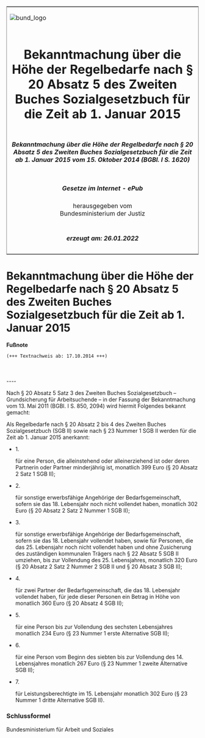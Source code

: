 <span id="DECKBLATT.html"></span>

<table border="0" frame="border" width="100%">

<tr valign="top">

<td align="left">

![bund\_logo](BfJ_2021_Web_de_de.gif)

</td>

<td align="right">

 

</td>

</tr>

<tr align="center" valign="middle">

<td colspan="2">

# Bekanntmachung über die Höhe der Regelbedarfe nach § 20 Absatz 5 des Zweiten Buches Sozialgesetzbuch für die Zeit ab 1. Januar 2015

</td>

</tr>

<tr align="center" valign="middle">

<td colspan="2">

##### Bekanntmachung über die Höhe der Regelbedarfe nach § 20 Absatz 5 des Zweiten Buches Sozialgesetzbuch für die Zeit ab 1. Januar 2015 vom 15. Oktober 2014 (BGBl. I S. 1620)

</td>

</tr>

<tr align="center" valign="middle">

<td colspan="2">

  
  

##### Gesetze im Internet - ePub  
  
herausgegeben vom  
Bundesministerium der Justiz

</td>

</tr>

<tr align="center" valign="bottom">

<td colspan="2">

  
  

##### erzeugt am: 26.01.2022

</td>

</tr>

</table>

<span id="BJNR162000014.html"></span>

# Bekanntmachung über die Höhe der Regelbedarfe nach § 20 Absatz 5 des Zweiten Buches Sozialgesetzbuch für die Zeit ab 1. Januar 2015

<div>

  
**Fußnote**

<div class="jnhtml">

<div>

<div class="jurAbsatz">

  

``` 
(+++ Textnachweis ab: 17.10.2014 +++)

 
```

</div>

</div>

</div>

</div>

<span id="BJNR162000014BJNE000100000.html"></span>

###   
\----

<div>

<div class="jnhtml">

<div>

<div class="jurAbsatz">

Nach § 20 Absatz 5 Satz 3 des Zweiten Buches Sozialgesetzbuch –
Grundsicherung für Arbeitsuchende – in der Fassung der Bekanntmachung
vom 13. Mai 2011 (BGBl. I S. 850, 2094) wird hiermit Folgendes bekannt
gemacht:

</div>

<div class="jurAbsatz">

Als Regelbedarfe nach § 20 Absatz 2 bis 4 des Zweiten Buches
Sozialgesetzbuch (SGB II) sowie nach § 23 Nummer 1 SGB II werden für die
Zeit ab 1. Januar 2015 anerkannt:

  - 1\.
    
    <div>
    
    für eine Person, die alleinstehend oder alleinerziehend ist oder
    deren Partnerin oder Partner minderjährig ist, monatlich 399 Euro (§
    20 Absatz 2 Satz 1 SGB II);
    
    </div>

  - 2\.
    
    <div>
    
    für sonstige erwerbsfähige Angehörige der Bedarfsgemeinschaft,
    sofern sie das 18. Lebensjahr noch nicht vollendet haben, monatlich
    302 Euro (§ 20 Absatz 2 Satz 2 Nummer 1 SGB II);
    
    </div>

  - 3\.
    
    <div>
    
    für sonstige erwerbsfähige Angehörige der Bedarfsgemeinschaft,
    sofern sie das 18. Lebensjahr vollendet haben, sowie für Personen,
    die das 25. Lebensjahr noch nicht vollendet haben und ohne
    Zusicherung des zuständigen kommunalen Trägers nach § 22 Absatz 5
    SGB II umziehen, bis zur Vollendung des 25. Lebensjahres, monatlich
    320 Euro (§ 20 Absatz 2 Satz 2 Nummer 2 SGB II und § 20 Absatz 3 SGB
    II);
    
    </div>

  - 4\.
    
    <div>
    
    für zwei Partner der Bedarfsgemeinschaft, die das 18. Lebensjahr
    vollendet haben, für jede dieser Personen ein Betrag in Höhe von
    monatlich 360 Euro (§ 20 Absatz 4 SGB II);
    
    </div>

  - 5\.
    
    <div>
    
    für eine Person bis zur Vollendung des sechsten Lebensjahres
    monatlich 234 Euro (§ 23 Nummer 1 erste Alternative SGB II);
    
    </div>

  - 6\.
    
    <div>
    
    für eine Person vom Beginn des siebten bis zur Vollendung des 14.
    Lebensjahres monatlich 267 Euro (§ 23 Nummer 1 zweite Alternative
    SGB II);
    
    </div>

  - 7\.
    
    <div>
    
    für Leistungsberechtigte im 15. Lebensjahr monatlich 302 Euro (§ 23
    Nummer 1 dritte Alternative SGB II).
    
    </div>

</div>

</div>

</div>

</div>

<span id="BJNR162000014BJNE000200000.html"></span>

### Schlussformel  

<div>

<div class="jnhtml">

<div>

<div class="jurAbsatz">

<span class="SP">Bundesministerium für Arbeit und Soziales</span>

</div>

</div>

</div>

</div>
